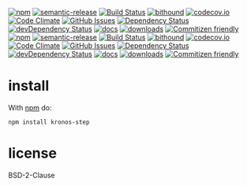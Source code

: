 [![npm](https://img.shields.io/npm/v/kronos-step.svg)](https://www.npmjs.com/package/kronos-step)
[![semantic-release](https://img.shields.io/badge/%20%20%F0%9F%93%A6%F0%9F%9A%80-semantic--release-e10079.svg)](https://github.com/Kronos-Integration/kronos-step)
[![Build Status](https://secure.travis-ci.org/Kronos-Integration/kronos-step.png)](http://travis-ci.org/Kronos-Integration/kronos-step)
[![bithound](https://www.bithound.io/github/Kronos-Integration/kronos-step/badges/score.svg)](https://www.bithound.io/github/Kronos-Integration/kronos-step)
[![codecov.io](http://codecov.io/github/Kronos-Integration/kronos-step/coverage.svg?branch=master)](http://codecov.io/github/Kronos-Integration/kronos-step?branch=master)
[![Code Climate](https://codeclimate.com/github/Kronos-Integration/kronos-step/badges/gpa.svg)](https://codeclimate.com/github/Kronos-Integration/kronos-step)
[![GitHub Issues](https://img.shields.io/github/issues/Kronos-Integration/kronos-step.svg?style=flat-square)](https://github.com/Kronos-Integration/kronos-step/issues)
[![Dependency Status](https://david-dm.org/Kronos-Integration/kronos-step.svg)](https://david-dm.org/Kronos-Integration/kronos-step)
[![devDependency Status](https://david-dm.org/Kronos-Integration/kronos-step/dev-status.svg)](https://david-dm.org/Kronos-Integration/kronos-step#info=devDependencies)
[![docs](http://inch-ci.org/github/Kronos-Integration/kronos-step.svg?branch=master)](http://inch-ci.org/github/Kronos-Integration/kronos-step)
[![downloads](http://img.shields.io/npm/dm/kronos-step.svg?style=flat-square)](https://npmjs.org/package/kronos-step)
[![Commitizen friendly](https://img.shields.io/badge/commitizen-friendly-brightgreen.svg)](http://commitizen.github.io/cz-cli/)
[![npm](https://img.shields.io/npm/v/kronos-step.svg)](https://www.npmjs.com/package/kronos-step)
[![semantic-release](https://img.shields.io/badge/%20%20%F0%9F%93%A6%F0%9F%9A%80-semantic--release-e10079.svg)](https://github.com/Kronos-Integration/kronos-step)
[![Build Status](https://secure.travis-ci.org/Kronos-Integration/kronos-step.png)](http://travis-ci.org/Kronos-Integration/kronos-step)
[![bithound](https://www.bithound.io/github/Kronos-Integration/kronos-step/badges/score.svg)](https://www.bithound.io/github/Kronos-Integration/kronos-step)
[![codecov.io](http://codecov.io/github/Kronos-Integration/kronos-step/coverage.svg?branch=master)](http://codecov.io/github/Kronos-Integration/kronos-step?branch=master)
[![Code Climate](https://codeclimate.com/github/Kronos-Integration/kronos-step/badges/gpa.svg)](https://codeclimate.com/github/Kronos-Integration/kronos-step)
[![GitHub Issues](https://img.shields.io/github/issues/Kronos-Integration/kronos-step.svg?style=flat-square)](https://github.com/Kronos-Integration/kronos-step/issues)
[![Dependency Status](https://david-dm.org/Kronos-Integration/kronos-step.svg)](https://david-dm.org/Kronos-Integration/kronos-step)
[![devDependency Status](https://david-dm.org/Kronos-Integration/kronos-step/dev-status.svg)](https://david-dm.org/Kronos-Integration/kronos-step#info=devDependencies)
[![docs](http://inch-ci.org/github/Kronos-Integration/kronos-step.svg?branch=master)](http://inch-ci.org/github/Kronos-Integration/kronos-step)
[![downloads](http://img.shields.io/npm/dm/kronos-step.svg?style=flat-square)](https://npmjs.org/package/kronos-step)
[![Commitizen friendly](https://img.shields.io/badge/commitizen-friendly-brightgreen.svg)](http://commitizen.github.io/cz-cli/)


install
=======

With [npm](http://npmjs.org) do:

```shell
npm install kronos-step
```

license
=======

BSD-2-Clause
